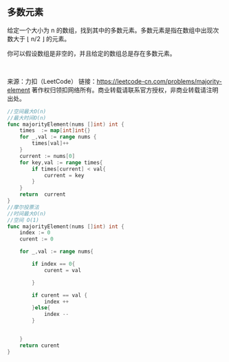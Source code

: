 ##  多数元素

给定一个大小为 n 的数组，找到其中的多数元素。多数元素是指在数组中出现次数大于 ⌊ n/2 ⌋ 的元素。

你可以假设数组是非空的，并且给定的数组总是存在多数元素。

 

来源：力扣（LeetCode）
链接：https://leetcode-cn.com/problems/majority-element
著作权归领扣网络所有。商业转载请联系官方授权，非商业转载请注明出处。

```go
//空间最大O(n)
//最大时间O(n)
func majorityElement(nums []int) int {
	times  := map[int]int{}
	for _,val := range nums {
		times[val]++
	}
	current := nums[0]
	for key,val := range times{
		if times[current] < val{
			current = key
		}
	}
	return  current
}
//摩尔投票法
//时间最大O(n)
//空间 O(1)
func majorityElement(nums []int) int {
	index := 0
	curent := 0

	for _,val := range nums{

		if index == 0{
			curent = val

		}

		if curent == val {
			index ++
		}else{
			index --
		}


	}
	return curent
}


```
